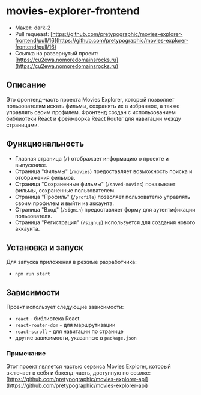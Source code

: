 # movies-explorer-frontend

- Макет: dark-2
- Pull requeast: [https://github.com/pretypographic/movies-explorer-frontend/pull/16](https://github.com/pretypographic/movies-explorer-frontend/pull/16)
- Ссылка на развернутый проект: [https://cu2ewa.nomoredomainsrocks.ru](https://cu2ewa.nomoredomainsrocks.ru)

## Описание

Это фронтенд-часть проекта Movies Explorer, который позволяет пользователям искать фильмы, сохранять их в избранное, а также управлять своим профилем. Фронтенд создан с использованием библиотеки React и фреймворка React Router для навигации между страницами.

## Функциональность

- Главная страница (`/`) отображает информацию о проекте и выпускнике.
- Страница "Фильмы" (`/movies`) предоставляет возможность поиска и отображения фильмов.
- Страница "Сохраненные фильмы" (`/saved-movies`) показывает фильмы, сохраненные пользователем.
- Страница "Профиль" (`/profile`) позволяет пользователю управлять своим профилем и выйти из аккаунта.
- Страница "Вход" (`/signin`) предоставляет форму для аутентификации пользователя.
- Страница "Регистрация" (`/signup`) используется для создания нового аккаунта.

## Установка и запуск

Для запуска приложения в режиме разработчика:
- `npm run start`

## Зависимости

Проект использует следующие зависимости:

- `react` - библиотека React
- `react-router-dom` - для маршрутизации
- `react-scroll` - для навигации по странице
- другие зависимости, указанные в `package.json`

### Примечание

Этот проект является частью сервиса Movies Explorer, который включает в себя и бэкенд-часть, доступную по ссылке: [https://github.com/pretypographic/movies-explorer-api](https://github.com/pretypographic/movies-explorer-api)